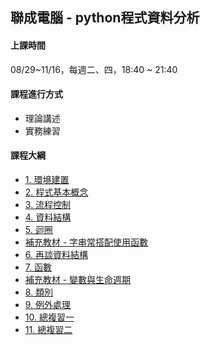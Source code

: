 ## 聯成電腦 - python程式資料分析

#### 上課時間

08/29~11/16，每週二、四，18:40 ~ 21:40

#### 課程進行方式

- 理論講述
- 實務練習

#### 課程大綱
- [1. 環境建置](http://mirdex.github.io/Python_20230912/1.%20environment.slides.html)
- [2. 程式基本概念](http://mirdex.github.io/Python_20230912/2.%20basic%20concept.slides.html)
- [3. 流程控制](http://mirdex.github.io/Python_20230912/3.%20流程控制(Q).slides.html)
- [4. 資料結構](http://mirdex.github.io/Python_20230912/4.%20資料結構_Q.slides.html)
- [5. 迴圈](http://mirdex.github.io/Python_20230912/5.%20迴圈_Q.slides.html)
- [補充教材 - 字串常搭配使用函數](http://mirdex.github.io/Python_20230912/5-1.%20補充%20-%20字串常搭配使用函數_Q.slides.html)
- [6. 再談資料結構](http://mirdex.github.io/Python_20230912/6.%20再談資料結構_Q.slides.html)
- [7. 函數](http://mirdex.github.io/Python_20230912/7.%20函數_Q.slides.html)
- [補充教材 - 變數與生命週期](http://mirdex.github.io/Python_20230912/9.%20變數與生命週期.slides.html)
- [8. 類別](http://mirdex.github.io/Python_20230912/8.%20類別_Q.slides.html)
- [9. 例外處理](http://mirdex.github.io/Python_20230912/10.%20例外處理.slides.html)
- [10. 總複習一](http://mirdex.github.io/Python_20230912/0.%20Python前言(Q).slides.html)
- [11. 總複習二](http://mirdex.github.io/Python_20230912/1.%20模組開發(Q).slides.html)
